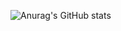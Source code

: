 ![Anurag's GitHub stats](https://github-readme-stats.vercel.app/api?username=wooHyunHwang&show_icons=true&theme=radical)
